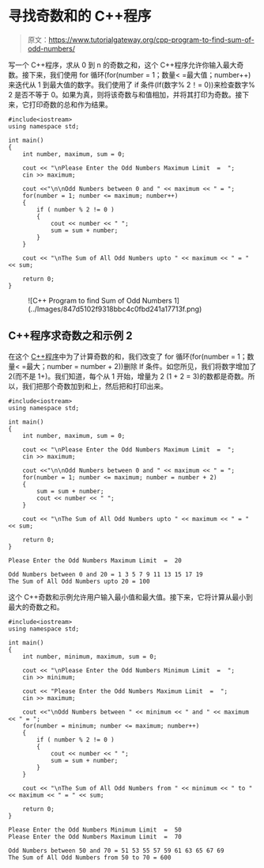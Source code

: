 # 寻找奇数和的 C++程序

> 原文：<https://www.tutorialgateway.org/cpp-program-to-find-sum-of-odd-numbers/>

写一个 C++程序，求从 0 到 n 的奇数之和，这个 C++程序允许你输入最大奇数。接下来，我们使用 for 循环(for(number = 1；数量< =最大值；number++)来迭代从 1 到最大值的数字。我们使用了 if 条件(If(数字% 2！= 0))来检查数字% 2 是否不等于 0。如果为真，则将该奇数与和值相加，并将其打印为奇数。接下来，它打印奇数的总和作为结果。

```
#include<iostream>
using namespace std;

int main()
{
	int number, maximum, sum = 0;

	cout << "\nPlease Enter the Odd Numbers Maximum Limit  =  ";
	cin >> maximum;	

	cout <<"\n\nOdd Numbers between 0 and " << maximum << " = ";
	for(number = 1; number <= maximum; number++)
	{
  		if ( number % 2 != 0 ) 
		{
  			cout << number << " ";
			sum = sum + number;
		}
	}

	cout << "\nThe Sum of All Odd Numbers upto " << maximum << " = " << sum;

 	return 0;
}
```

<figure class="wp-block-image size-large">![C++ Program to find Sum of Odd Numbers 1](../Images/847d5102f9318bbc4c0fbd241a17713f.png)</figure>

## C++程序求奇数之和示例 2

在这个 [C++程序](https://www.tutorialgateway.org/cpp-programs/)中为了计算奇数的和，我们改变了 for 循环(for(number = 1；数量< =最大；number = number + 2))删除 If 条件。如您所见，我们将数字增加了 2(而不是 1+)。我们知道，每个从 1 开始，增量为 2 (1 + 2 = 3)的数都是奇数。所以，我们把那个奇数加到和上，然后把和打印出来。

```
#include<iostream>
using namespace std;

int main()
{
	int number, maximum, sum = 0;

	cout << "\nPlease Enter the Odd Numbers Maximum Limit  =  ";
	cin >> maximum;	

	cout <<"\n\nOdd Numbers between 0 and " << maximum << " = ";
	for(number = 1; number <= maximum; number = number + 2)
	{
		sum = sum + number;
		cout << number << " ";
	}

	cout << "\nThe Sum of All Odd Numbers upto " << maximum << " = " << sum;

 	return 0;
}
```

```
Please Enter the Odd Numbers Maximum Limit  =  20

Odd Numbers between 0 and 20 = 1 3 5 7 9 11 13 15 17 19 
The Sum of All Odd Numbers upto 20 = 100
```

这个 C++奇数和示例允许用户输入最小值和最大值。接下来，它将计算从最小到最大的奇数之和。

```
#include<iostream>
using namespace std;

int main()
{
	int number, minimum, maximum, sum = 0;

	cout << "\nPlease Enter the Odd Numbers Minimum Limit  =  ";
	cin >> minimum;	

	cout << "Please Enter the Odd Numbers Maximum Limit  =  ";
	cin >> maximum;	

	cout <<"\nOdd Numbers between " << minimum << " and " << maximum << " = ";
	for(number = minimum; number <= maximum; number++)
	{
  		if ( number % 2 != 0 ) 
		{
  			cout << number << " ";
			sum = sum + number;
		}
	}

	cout << "\nThe Sum of All Odd Numbers from " << minimum << " to " << maximum << " = " << sum;

 	return 0;
}
```

```
Please Enter the Odd Numbers Minimum Limit  =  50
Please Enter the Odd Numbers Maximum Limit  =  70

Odd Numbers between 50 and 70 = 51 53 55 57 59 61 63 65 67 69 
The Sum of All Odd Numbers from 50 to 70 = 600
```